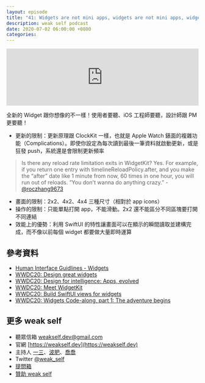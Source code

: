 ```yaml
---
layout: episode
title: "41: Widgets are not mini apps, widgets are not mini apps, widgets are not mini apps"
description: weak self podcast
date: 2020-07-02 06:00:00 +0800
categories: 
---
```

<iframe src="https://www.listennotes.com/embedded/e/441e76aa4b684e4ba00824189e5ea7cd/" width="100%" style="width: 1px; min-width: 100%;" frameborder="0" scrolling="no" loading="lazy"></iframe>

全新的 Widget 跟你想像的不一樣！使用者要聽、iOS 工程師要聽，設計師跟 PM 更要聽！

- 更新的限制：更新原理跟 ClockKit 一樣，也就是 Apple Watch 錶面的複雜功能（Complications）。即使你設定為每次讀到最後一筆資料就啟動更新，或是狂發 push，系統還是會限制更新頻率
> Is there any reload rate limitation exits in WidgetKit?
Yes. For example, if you return one entry with timelineReloadPolicy.after, and you make the “after” date like 1 minute from now, 60 times in one hour, you will run out of reloads. ”You don't wanna do anything crazy.”  - [@roczhang9673](https://twitter.com/roczhang9673/status/1276842264489127942?s=20)
- 畫面的限制：2x2、4x2、4x4 三種尺寸（相對於 app icons）
- 操作的限制：只能單點打開 app，不能滑動。2x2 還不能區分不同區塊要打開不同連結
- 效能上的優勢：利用 SwiftUI 的特性讓畫面可以在顯示的瞬間讀取並建構完成，而不像以前每個 widget 都要做大量即時運算

## 參考資料

- [Human Interface Guidlines - Widgets](https://developer.apple.com/design/human-interface-guidelines/ios/system-capabilities/widgets/)
- [WWDC20: Design great widgets](https://developer.apple.com/videos/play/wwdc2020/10103/)
- [WWDC20: Design for intelligence: Apps, evolved](https://developer.apple.com/videos/play/wwdc2020/10086/)
- [WWDC20: Meet WidgetKit](https://developer.apple.com/videos/play/wwdc2020/10028/)
- [WWDC20: Build SwiftUI views for widgets](https://developer.apple.com/videos/play/wwdc2020/10033/)
- [WWDC20: Widgets Code-along, part 1: The adventure begins](https://developer.apple.com/videos/play/wwdc2020/10034/)

## 更多 weak self

* 聽眾信箱 [weakself.dev@gmail.com](mailto:weakself.dev@gmail.com)
* 官網 [https://weakself.dev](https://weakself.dev)
* 主持人 [一三](https://twitter.com/ethanhuang13)、[波肥](https://twitter.com/PofatTseng)、[喬喬](https://twitter.com/joe_trash_talk)
* Twitter [@weak_self](https://twitter.com/weak_self)
* [提問箱](https://peing.net/zh-TW/weak_self)
* [贊助 weak self](https://weakself.dev/#donation)